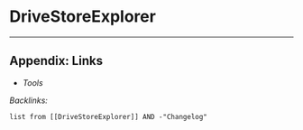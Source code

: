 # DriveStoreExplorer

---

## Appendix: Links

* *Tools*

*Backlinks:*

````dataview
list from [[DriveStoreExplorer]] AND -"Changelog"
````
